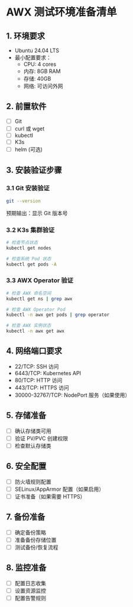 # AWX 测试环境准备清单

## 1. 环境要求
- Ubuntu 24.04 LTS
- 最小配置要求：
  - CPU: 4 cores
  - 内存: 8GB RAM
  - 存储: 40GB
  - 网络: 可访问外网

## 2. 前置软件
- [ ] Git
- [ ] curl 或 wget
- [ ] kubectl
- [ ] K3s
- [ ] helm (可选)

## 3. 安装验证步骤

### 3.1 Git 安装验证
```bash
git --version
```
预期输出：显示 Git 版本号

### 3.2 K3s 集群验证
```bash
# 检查节点状态
kubectl get nodes

# 检查系统 Pod 状态
kubectl get pods -A
```

### 3.3 AWX Operator 验证
```bash
# 检查 AWX 命名空间
kubectl get ns | grep awx

# 检查 AWX Operator Pod
kubectl -n awx get pods | grep operator

# 检查 AWX 实例状态
kubectl -n awx get awx
```

## 4. 网络端口要求
- 22/TCP: SSH 访问
- 6443/TCP: Kubernetes API
- 80/TCP: HTTP 访问
- 443/TCP: HTTPS 访问
- 30000-32767/TCP: NodePort 服务（如果使用）

## 5. 存储准备
- [ ] 确认存储类可用
- [ ] 验证 PV/PVC 创建权限
- [ ] 检查默认存储类

## 6. 安全配置
- [ ] 防火墙规则配置
- [ ] SELinux/AppArmor 配置（如果启用）
- [ ] 证书准备（如果需要 HTTPS）

## 7. 备份准备
- [ ] 确定备份策略
- [ ] 准备备份存储位置
- [ ] 测试备份/恢复流程

## 8. 监控准备
- [ ] 配置日志收集
- [ ] 设置资源监控
- [ ] 配置告警规则 